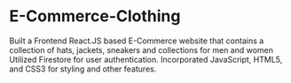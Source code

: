 # E-Commerce-Clothing
Built a Frontend React.JS based E-Commerce website that contains a collection of hats, jackets, sneakers and collections for men and women
Utilized Firestore for user authentication.
Incorporated JavaScript, HTML5, and CSS3 for styling and other features.
